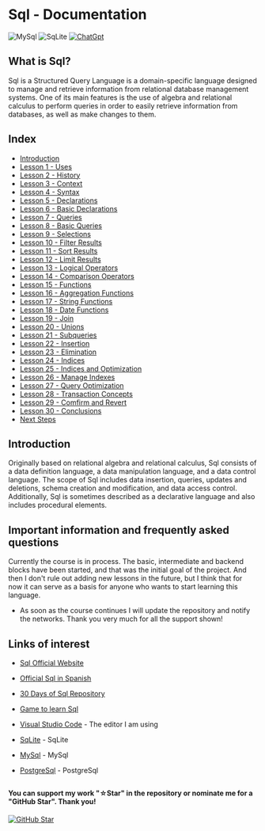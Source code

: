 # Sql - Documentation

![MySql](https://img.shields.io/badge/mysql-%2300f.svg?style=for-the-badge&logo=mysql&logoColor=white)
![SqLite](https://img.shields.io/badge/sqlite-%2307405e.svg?style=for-the-badge&logo=sqlite&logoColor=white)
[![ChatGpt](https://img.shields.io/badge/ChatGPT-GPT--4-7CF178?style=for-the-badge&logo=openai&logoColor=white&labelColor=101010)](https://platform.openai.com)

## What is Sql?

Sql is a Structured Query Language is a domain-specific language designed to manage and retrieve information from relational database management systems. One of its main features is the use of algebra and relational calculus to perform queries in order to easily retrieve information from databases, as well as make changes to them.

## Index

* [Introduction](Introduction.sql)
* [Lesson 1 - Uses](Uses.sql)
* [Lesson 2 - History](History.sql)
* [Lesson 3 - Context](Context.sql)
* [Lesson 4 - Syntax](Syntax.sql)
* [Lesson 5 - Declarations](Declarations.sql)
* [Lesson 6 - Basic Declarations](Basic-Declarations.sql)
* [Lesson 7 - Queries](Queries.sql)
* [Lesson 8 - Basic Queries](Basic-Queries.sql)
* [Lesson 9 - Selections](Selections.sql)
* [Lesson 10 - Filter Results](Filter-Results.sql)
* [Lesson 11 - Sort Results](Sort-Results.sql)
* [Lesson 12 - Limit Results](Limit-Results.sql)
* [Lesson 13 - Logical Operators](Logical-Operators.sql)
* [Lesson 14 - Comparison Operators](Comparison-Operators.sql)
* [Lesson 15 - Functions](Sql-Functions.sql)
* [Lesson 16 - Aggregation Functions](Aggregation-Functions.sql)
* [Lesson 17 - String Functions](String-Functions.sql)
* [Lesson 18 - Date Functions](Date-Functions.sql)
* [Lesson 19 - Join](Join.sql)
* [Lesson 20 - Unions](Unions.sql)
* [Lesson 21 - Subqueries](Subqueries.sql)
* [Lesson 22 - Insertion](Insertion.sql)
* [Lesson 23 - Elimination](Elimination.sql)
* [Lesson 24 - Indices](Indices.sql)
* [Lesson 25 - Indices and Optimization](Indices-and-Optimizations.sql)
* [Lesson 26 - Manage Indexes](Manage-Indexes.sql)
* [Lesson 27 - Query Optimization](Query-Optimization.sql)
* [Lesson 28 - Transaction Concepts](Transaction-Concepts.sql)
* [Lesson 29 - Comfirm and Revert](Confirm-and-Revert.sql)
* [Lesson 30 - Conclusions](Conclusions.sql)
* [Next Steps](Next-Steps.sql)

## Introduction

Originally based on relational algebra and relational calculus, Sql consists of a data definition language, a data manipulation language, and a data control language. The scope of Sql includes data insertion, queries, updates and deletions, schema creation and modification, and data access control. Additionally, Sql is sometimes described as a declarative language and also includes procedural elements.

## Important information and frequently asked questions

Currently the course is in process. The basic, intermediate and backend blocks have been started, and that was the initial goal of the project. And then I don't rule out adding new lessons in the future, but I think that for now it can serve as a basis for anyone who wants to start learning this language.

* As soon as the course continues I will update the repository and notify the networks.
Thank you very much for all the support shown!

## Links of interest

* [Sql Official Website](https://www.w3schools.com/sql/sql_quickref.asp)

* [Official Sql in Spanish](https://www.w3schools.com/sql/sql_examples.asp)

* [30 Days of Sql Repository](https://github.com/TryGhost/node-sqlite3)

* [Game to learn Sql](https://www.sqlteaching.com/)

* [Visual Studio Code](https://code.visualstudio.com/) - The editor I am using

* [SqLite](https://www.sqlite.org/index.html) - SqLite

* [MySql](https://www.mysql.com/) - MySql

* [PostgreSql](https://www.postgresql.org/) - PostgreSql

##

#### You can support my work "☆Star" in the repository or nominate me for a "GitHub Star". Thank you!

[![GitHub Star](https://img.shields.io/badge/GitHub-Nominar_a_star-yellow?style=for-the-badge&logo=github&logoColor=white&labelColor=101010)](https://stars.github.com/nominate/)
